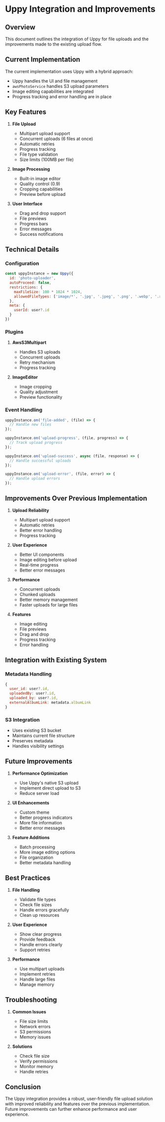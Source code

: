 # Uppy Integration and Improvements

## Overview
This document outlines the integration of Uppy for file uploads and the improvements made to the existing upload flow.

## Current Implementation
The current implementation uses Uppy with a hybrid approach:
- Uppy handles the UI and file management
- `awsPhotoService` handles S3 upload parameters
- Image editing capabilities are integrated
- Progress tracking and error handling are in place

## Key Features
1. **File Upload**
   - Multipart upload support
   - Concurrent uploads (6 files at once)
   - Automatic retries
   - Progress tracking
   - File type validation
   - Size limits (100MB per file)

2. **Image Processing**
   - Built-in image editor
   - Quality control (0.9)
   - Cropping capabilities
   - Preview before upload

3. **User Interface**
   - Drag and drop support
   - File previews
   - Progress bars
   - Error messages
   - Success notifications

## Technical Details

### Configuration
```javascript
const uppyInstance = new Uppy({
  id: 'photo-uploader',
  autoProceed: false,
  restrictions: {
    maxFileSize: 100 * 1024 * 1024,
    allowedFileTypes: ['image/*', '.jpg', '.jpeg', '.png', '.webp', '.raw', '.cr2', '.nef', '.arw', '.rw2']
  },
  meta: {
    userId: user?.id
  }
})
```

### Plugins
1. **AwsS3Multipart**
   - Handles S3 uploads
   - Concurrent uploads
   - Retry mechanism
   - Progress tracking

2. **ImageEditor**
   - Image cropping
   - Quality adjustment
   - Preview functionality

### Event Handling
```javascript
uppyInstance.on('file-added', (file) => {
  // Handle new files
});

uppyInstance.on('upload-progress', (file, progress) => {
  // Track upload progress
});

uppyInstance.on('upload-success', async (file, response) => {
  // Handle successful uploads
});

uppyInstance.on('upload-error', (file, error) => {
  // Handle upload errors
});
```

## Improvements Over Previous Implementation

1. **Upload Reliability**
   - Multipart upload support
   - Automatic retries
   - Better error handling
   - Progress tracking

2. **User Experience**
   - Better UI components
   - Image editing before upload
   - Real-time progress
   - Better error messages

3. **Performance**
   - Concurrent uploads
   - Chunked uploads
   - Better memory management
   - Faster uploads for large files

4. **Features**
   - Image editing
   - File previews
   - Drag and drop
   - Progress tracking
   - Error handling

## Integration with Existing System

### Metadata Handling
```javascript
{
  user_id: user?.id,
  uploadedBy: user?.id,
  uploaded_by: user?.id,
  externalAlbumLink: metadata.albumLink
}
```

### S3 Integration
- Uses existing S3 bucket
- Maintains current file structure
- Preserves metadata
- Handles visibility settings

## Future Improvements

1. **Performance Optimization**
   - Use Uppy's native S3 upload
   - Implement direct upload to S3
   - Reduce server load

2. **UI Enhancements**
   - Custom theme
   - Better progress indicators
   - More file information
   - Better error messages

3. **Feature Additions**
   - Batch processing
   - More image editing options
   - File organization
   - Better metadata handling

## Best Practices

1. **File Handling**
   - Validate file types
   - Check file sizes
   - Handle errors gracefully
   - Clean up resources

2. **User Experience**
   - Show clear progress
   - Provide feedback
   - Handle errors clearly
   - Support retries

3. **Performance**
   - Use multipart uploads
   - Implement retries
   - Handle large files
   - Manage memory

## Troubleshooting

1. **Common Issues**
   - File size limits
   - Network errors
   - S3 permissions
   - Memory issues

2. **Solutions**
   - Check file size
   - Verify permissions
   - Monitor memory
   - Handle retries

## Conclusion
The Uppy integration provides a robust, user-friendly file upload solution with improved reliability and features over the previous implementation. Future improvements can further enhance performance and user experience. 